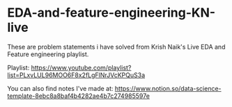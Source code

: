 # EDA-and-feature-engineering-KN-live
These are problem statements i have solved from Krish Naik's Live EDA and Feature engineering playlist.


Playlist: https://www.youtube.com/playlist?list=PLxvLUL96MOO6F8x2fLgFlNrJVcKPQuS3a

You can also find notes I've made at: https://www.notion.so/data-science-template-8ebc8a8baf4b4282ae4b7c274985597e

